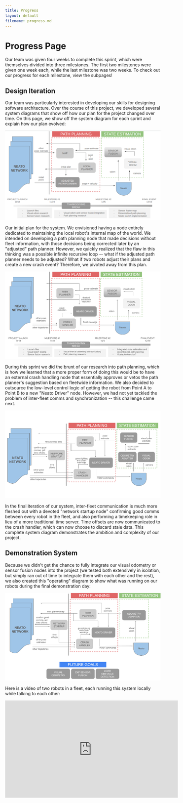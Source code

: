 ```yaml
---
title: Progress
layout: default
filename: progress.md
--- 
```

# Progress Page

Our team was given four weeks to complete this sprint, which were themselves divided into three milestones. The first two milestones were given
one week each, while the last milestone was two weeks. To check out our progress for each milestone, view the subpages!

## Design Iteration
Our team was particularly interested in developing our skills for designing software architecture. Over the course of this project, we developed
several system diagrams that show off how our plan for the project changed over time. On this page, we show off the system diagram for each
sprint and explain how our plan evolved:

<img src="assets/m1_diagram.png" width="750px">

Our initial plan for the system. We envisioned having a node entirely dedicated to maintaining the local robot's internal map of the world. We intended
on developing a path planning node that made decisions without fleet information, with those decisions being corrected later by an "adjusted" path 
planner. However, we quickly realized that the flaw in this thinking was a possible infinite recursive loop -- what if the adjusted path planner needs
to be adjusted? What if two robots adjust their plans and create a new crash event? Therefore, we pivoted away from this plan.

<img src="assets/m2_diagram.png" width="750px">

During this sprint we did the brunt of our research into path planning, which is how we learned that a more proper form of doing this would be to have
an external crash handling node that essentially approves or vetos the path planner's suggestion based on fleetwide information. We also decided to
outsource the low-level control logic of getting the robot from Point A to Point B to a new "Neato Driver" node. However, we had not yet tackled the 
problem of inter-fleet comms and synchronization -- this challenge came next.

<img src="assets/m3_diagram.png" width="750px">

In the final iteration of our system, inter-fleet communication is much more fleshed out with a devoted "network startup node" confirming good comms
between every robot in the fleet, and also performing a timekeeping role in lieu of a more traditional time server. Time offsets are now communicated
to the crash handler, which can now choose to discard stale data. This complete system diagram demonstrates the ambition and complexity of our project.

## Demonstration System

Because we didn't get the chance to fully integrate our visual odometry or sensor fusion nodes into the project (we tested both extensively in isolation,
but simply ran out of time to integrate them with each other and the rest), we also created this "operating" diagram to show what was running on our
robots during the final demonstration day:

<img src="assets/operating_diagram.png" idth="1000px">

Here is a video of two robots in a fleet, each running this system locally while talking to each other:

<iframe width="560" height="315" src="https://www.youtube.com/embed/cGe1KRgT8iM?si=bJx4UclFSttoG1Ti" title="Fleet Working Demo" frameborder="0" allow="accelerometer; autoplay; clipboard-write; encrypted-media; gyroscope; picture-in-picture; web-share" referrerpolicy="strict-origin-when-cross-origin" allowfullscreen></iframe>